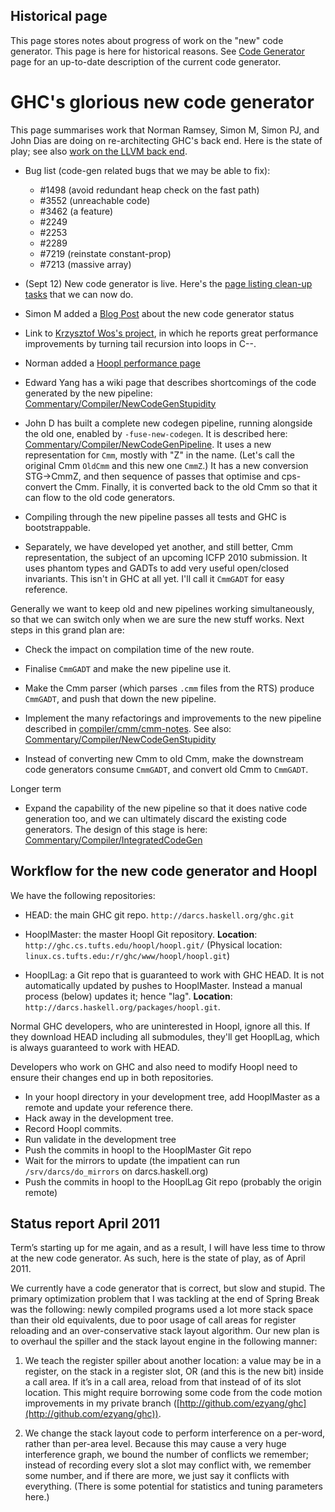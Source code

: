 ## Historical page


This page stores notes about progress of work on the "new" code generator. This page is here for historical reasons. See [Code Generator](commentary/compiler/code-gen) page for an up-to-date description of the current code generator.

# GHC's glorious new code generator


This page summarises work that Norman Ramsey, Simon M, Simon PJ, and John Dias are doing on re-architecting GHC's back end.  Here is the state of play; see also [work on the LLVM back end](commentary/compiler/backends/llvm).

- Bug list (code-gen related bugs that we may be able to fix):

  - #1498 (avoid redundant heap check on the fast path)
  - #3552 (unreachable code)
  - #3462 (a feature)
  - #2249
  - #2253
  - #2289
  - #7219 (reinstate constant-prop)
  - #7213 (massive array)

- (Sept 12) New code generator is live.  Here's the [page listing clean-up tasks](commentary/compiler/new-code-gen/cleanup) that we can now do.

- Simon M added a [Blog Post](https://www.haskell.org/ghc/blog/20120803-newcg-update.html) about the new code generator status

- Link to [Krzysztof Wos's project](http://research.microsoft.com/en-us/um/people/simonpj/tmp/wos-diss-draft.pdf), in which he reports great performance improvements by turning tail recursion into loops in C--.

- Norman added a [Hoopl performance page](commentary/compiler/hoopl-performance)

- Edward Yang has a wiki page that describes shortcomings of the code generated by the new pipeline: [Commentary/Compiler/NewCodeGenStupidity](commentary/compiler/new-code-gen-stupidity)

- John D has built a complete new codegen pipeline, running alongside the old one, enabled by `-fuse-new-codegen`. It is described here: [Commentary/Compiler/NewCodeGenPipeline](commentary/compiler/new-code-gen-pipeline).  It uses a new representation for `Cmm`, mostly with "Z" in the name.  (Let's call the original Cmm `OldCmm` and this new one `CmmZ`.)  It has a new conversion STG-\>CmmZ, and then sequence of passes that optimise and cps-convert the Cmm.  Finally, it is converted back to the old Cmm so that it can flow to the old code generators.

- Compiling through the new pipeline passes all tests and GHC is bootstrappable.

- Separately, we have developed yet another, and still better, Cmm representation, the subject of an upcoming ICFP 2010 submission.  It uses phantom types and GADTs to add very useful open/closed invariants.  This isn't in GHC at all yet.  I'll call it `CmmGADT` for easy reference.


Generally we want to keep old and new pipelines working simultaneously, so that we can switch only when we are sure the new stuff works.  Next steps in this grand plan are:

- Check the impact on compilation time of the new route.

- Finalise `CmmGADT` and make the new pipeline use it.

- Make the Cmm parser (which parses `.cmm` files from the RTS) produce `CmmGADT`, and push that down the new pipeline.

- Implement the many refactorings and improvements to the new pipeline described in [compiler/cmm/cmm-notes](https://gitlab.haskell.org/ghc/ghc/blob/master/compiler/cmm/cmm-notes). See also: [Commentary/Compiler/NewCodeGenStupidity](commentary/compiler/new-code-gen-stupidity)

- Instead of converting new Cmm to old Cmm, make the downstream code generators consume `CmmGADT`, and convert old Cmm to `CmmGADT`.


Longer term

- Expand the capability of the new pipeline so that it does native code generation too, and we can ultimately discard the existing code generators.  The design of this stage is here: [Commentary/Compiler/IntegratedCodeGen](commentary/compiler/integrated-code-gen)

## Workflow for the new code generator and Hoopl


We have the following repositories:

- HEAD: the main GHC git repo. `http://darcs.haskell.org/ghc.git`

- HooplMaster: the master Hoopl Git repository.
   **Location**: `http://ghc.cs.tufts.edu/hoopl/hoopl.git/`
   (Physical location: `linux.cs.tufts.edu:/r/ghc/www/hoopl/hoopl.git`)

- HooplLag: a Git repo that is guaranteed to work with GHC HEAD.    It is
  not automatically updated by pushes to HooplMaster.  Instead a manual
  process (below) updates it; hence "lag".
   **Location**: `http://darcs.haskell.org/packages/hoopl.git`.


Normal GHC developers, who are uninterested in Hoopl, ignore all
this.  If they download HEAD including all submodules, they'll get
HooplLag, which is always guaranteed to work with HEAD.


Developers who work on GHC and also need to modify Hoopl need to ensure their changes end up in both repositories.

- In your hoopl directory in your development tree, add HooplMaster as a remote and update your reference there. 
- Hack away in the development tree.
- Record Hoopl commits.
- Run validate in the development tree
- Push the commits in hoopl to the HooplMaster Git repo
- Wait for the mirrors to update (the impatient can run `/srv/darcs/do_mirrors` on darcs.haskell.org)
- Push the commits in hoopl to the HooplLag Git repo (probably the origin remote)

## Status report April 2011


Term’s starting up for me again, and as a result, I will have less time to throw at the new code generator. As such, here is the state of play, as of April 2011.


We currently have a code generator that is correct, but slow and stupid. The primary optimization problem that I was tackling at the end of Spring Break was the following: newly compiled programs used a lot more stack space than their old equivalents, due to poor usage of call areas for register reloading and an over-conservative stack layout algorithm. Our new plan is to overhaul the spiller and the stack layout engine in the following manner:

1. We teach the register spiller about another location: a value may be in a register, on the stack in a register slot, OR (and this is the new bit) inside a call area. If it’s in a call area, reload from that instead of of its slot location. This might require borrowing some code from the code motion improvements in my private branch ([http://github.com/ezyang/ghc](http://github.com/ezyang/ghc)).

1. We change the stack layout code to perform interference on a per-word, rather than per-area level. Because this may cause a very huge interference graph, we bound the number of conflicts we remember; instead of recording every slot a slot may conflict with, we remember some number, and if there are more, we just say it conflicts with everything. (There is some potential for statistics and tuning parameters here.)
